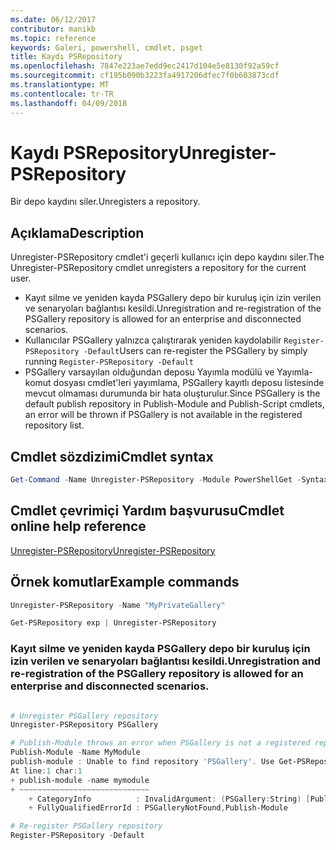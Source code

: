 ```yaml
---
ms.date: 06/12/2017
contributor: manikb
ms.topic: reference
keywords: Galeri, powershell, cmdlet, psget
title: Kaydı PSRepository
ms.openlocfilehash: 7847e223ae7edd9ec2417d104e5e8130f92a59cf
ms.sourcegitcommit: cf195b090b3223fa4917206dfec7f0b603873cdf
ms.translationtype: MT
ms.contentlocale: tr-TR
ms.lasthandoff: 04/09/2018
---
```

# <a name="unregister-psrepository"></a><span data-ttu-id="7b09e-103">Kaydı PSRepository</span><span class="sxs-lookup"><span data-stu-id="7b09e-103">Unregister-PSRepository</span></span>

<span data-ttu-id="7b09e-104">Bir depo kaydını siler.</span><span class="sxs-lookup"><span data-stu-id="7b09e-104">Unregisters a repository.</span></span>

## <a name="description"></a><span data-ttu-id="7b09e-105">Açıklama</span><span class="sxs-lookup"><span data-stu-id="7b09e-105">Description</span></span>

<span data-ttu-id="7b09e-106">Unregister-PSRepository cmdlet'i geçerli kullanıcı için depo kaydını siler.</span><span class="sxs-lookup"><span data-stu-id="7b09e-106">The Unregister-PSRepository cmdlet unregisters a repository for the current user.</span></span>
- <span data-ttu-id="7b09e-107">Kayıt silme ve yeniden kayda PSGallery depo bir kuruluş için izin verilen ve senaryoları bağlantısı kesildi.</span><span class="sxs-lookup"><span data-stu-id="7b09e-107">Unregistration and re-registration of the PSGallery repository is allowed for an enterprise and disconnected scenarios.</span></span>
- <span data-ttu-id="7b09e-108">Kullanıcılar PSGallery yalnızca çalıştırarak yeniden kaydolabilir `Register-PSRepository -Default`</span><span class="sxs-lookup"><span data-stu-id="7b09e-108">Users can re-register the PSGallery by simply running `Register-PSRepository -Default`</span></span>
- <span data-ttu-id="7b09e-109">PSGallery varsayılan olduğundan deposu Yayımla modülü ve Yayımla-komut dosyası cmdlet'leri yayımlama, PSGallery kayıtlı deposu listesinde mevcut olmaması durumunda bir hata oluşturulur.</span><span class="sxs-lookup"><span data-stu-id="7b09e-109">Since PSGallery is the default publish repository in Publish-Module and Publish-Script cmdlets, an error will be thrown if PSGallery is not available in the registered repository list.</span></span>

## <a name="cmdlet-syntax"></a><span data-ttu-id="7b09e-110">Cmdlet sözdizimi</span><span class="sxs-lookup"><span data-stu-id="7b09e-110">Cmdlet syntax</span></span>

```powershell
Get-Command -Name Unregister-PSRepository -Module PowerShellGet -Syntax
```
## <a name="cmdlet-online-help-reference"></a><span data-ttu-id="7b09e-111">Cmdlet çevrimiçi Yardım başvurusu</span><span class="sxs-lookup"><span data-stu-id="7b09e-111">Cmdlet online help reference</span></span>

[<span data-ttu-id="7b09e-112">Unregister-PSRepository</span><span class="sxs-lookup"><span data-stu-id="7b09e-112">Unregister-PSRepository</span></span>](http://go.microsoft.com/fwlink/?LinkID=517130)

## <a name="example-commands"></a><span data-ttu-id="7b09e-113">Örnek komutlar</span><span class="sxs-lookup"><span data-stu-id="7b09e-113">Example commands</span></span>

```powershell
Unregister-PSRepository -Name "MyPrivateGallery"

Get-PSRepository exp | Unregister-PSRepository
```

### <a name="unregistration-and-re-registration-of-the-psgallery-repository-is-allowed-for-an-enterprise-and-disconnected-scenarios"></a><span data-ttu-id="7b09e-114">Kayıt silme ve yeniden kayda PSGallery depo bir kuruluş için izin verilen ve senaryoları bağlantısı kesildi.</span><span class="sxs-lookup"><span data-stu-id="7b09e-114">Unregistration and re-registration of the PSGallery repository is allowed for an enterprise and disconnected scenarios.</span></span>
```powershell

# Unregister PSGallery repository
Unregister-PSRepository PSGallery

# Publish-Module throws an error when PSGallery is not a registered repository
Publish-Module -Name MyModule
publish-module : Unable to find repository 'PSGallery'. Use Get-PSRepository to see all available repositories. Try again after specifying a valid repository name. You can use 'Register-PSRepository -Default' to register the PSGallery repository.
At line:1 char:1
+ publish-module -name mymodule
+ ~~~~~~~~~~~~~~~~~~~~~~~~~~~~~
    + CategoryInfo          : InvalidArgument: (PSGallery:String) [Publish-Module], ArgumentException
    + FullyQualifiedErrorId : PSGalleryNotFound,Publish-Module

# Re-register PSGallery repository
Register-PSRepository -Default
```